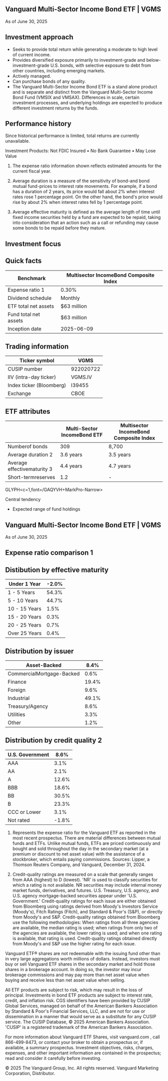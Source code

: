 ## Vanguard Multi-Sector Income Bond ETF    |  VGMS

As of June 30, 2025

## Investment approach

- Seeks to provide total return while generating a moderate to high level of current income.
- Provides diversified exposure primarily to investment-grade and below-investment-grade U.S. bonds, with selective exposure to debt from other countries, including emerging markets.
- Actively managed.
- Can purchase bonds of any quality.
- The Vanguard Multi-Sector Income Bond ETF is a stand alone product and is separate and distinct from the Vanguard Multi-Sector Income Bond Fund (VMSIX and VMSAX). Differences in scale, certain investment processes, and underlying holdings are expected to produce different investment returns by the funds.

## Performance history

Since historical performance is limited, total returns are currently unavailable.

Investment Products: Not FDIC Insured • No Bank Guarantee • May Lose Value

1.  The expense ratio information shown reflects estimated amounts for the current fiscal year.

2. Average duration is a measure of the sensitivity of bond-and bond mutual fund-prices to interest rate movements. For example, if a bond has a duration of 2 years, its price would fall about 2% when interest rates rose 1 percentage point. On the other hand, the bond's price would rise by about 2% when interest rates fell by 1 percentage point.

3. Average effective maturity is defined as the average length of time until fixed income securities held by a fund are expected to be repaid, taking into consideration that an action such as a call or refunding may cause some bonds to be repaid before they mature.

## Investment focus

<!-- image -->

## Quick facts

| Benchmark             | Multisector IncomeBond Composite Index   |
|-----------------------|------------------------------------------|
| Expense ratio 1       | 0.30%                                    |
| Dividend schedule     | Monthly                                  |
| ETF total net assets  | $63 million                              |
| Fund total net assets | $63 million                              |
| Inception date        | 2025-06-09                               |

## Trading information

| Ticker symbol            | VGMS      |
|--------------------------|-----------|
| CUSIP number             | 922020722 |
| IIV (intra-day ticker)   | VGMS.IV   |
| Index ticker (Bloomberg) | I39455    |
| Exchange                 | CBOE      |

## ETF attributes

|                             | Multi-Sector IncomeBond ETF   | Multisector IncomeBond Composite Index   |
|-----------------------------|-------------------------------|------------------------------------------|
| Numberof bonds              | 309                           | 8,700                                    |
| Average duration 2          | 3.6 years                     | 3.5 years                                |
| Average effectivematurity 3 | 4.4 years                     | 4.7 years                                |
| Short-termreserves          | 1.2                           | -                                        |

GLYPH&lt;c=1,font=/GAQYVH+MarkPro-Narrow&gt;

<!-- image -->

Central tendency

- Expected range of fund holdings

## Vanguard Multi-Sector Income Bond ETF    |  VGMS

As of June 30, 2025

## Expense ratio comparison   1

<!-- image -->

## Distibution by effective maturity

| Under 1 Year   | -2.0%   |
|----------------|---------|
| 1 - 5 Years    | 54.3%   |
| 5 - 10 Years   | 44.7%   |
| 10 - 15 Years  | 1.5%    |
| 15 - 20 Years  | 0.3%    |
| 20 - 25 Years  | 0.7%    |
| Over 25 Years  | 0.4%    |

## Distribution by issuer

| Asset-Backed              | 8.4%   |
|---------------------------|--------|
| CommercialMortgage-Backed | 0.6%   |
| Finance                   | 19.4%  |
| Foreign                   | 9.6%   |
| Industrial                | 49.1%  |
| Treasury/Agency           | 8.6%   |
| Utilities                 | 3.3%   |
| Other                     | 1.2%   |

## Distribution by credit quality   2

| U.S. Government   | 8.6%   |
|-------------------|--------|
| AAA               | 3.1%   |
| AA                | 2.1%   |
| A                 | 12.6%  |
| BBB               | 18.6%  |
| BB                | 30.5%  |
| B                 | 23.3%  |
| CCC or Lower      | 3.1%   |
| Not rated         | -1.8%  |

1. Represents the expense ratio for the Vanguard ETF as reported in the most recent prospectus. There are material differences between mutual funds and ETFs. Unlike mutual funds, ETFs are priced continuously and bought and sold throughout the day in the secondary market (at a premium or discount to net asset value) with the assistance of a stockbroker, which entails paying commissions. Sources: Lipper, a Thomson Reuters Company, and Vanguard, December 31, 2024.

2. Credit-quality ratings are measured on a scale that generally ranges from AAA (highest) to D (lowest). 'NR' is used to classify securities for which a rating is not available. NR securities may include internal money market funds, derivatives, and futures. U.S. Treasury, U.S. agency, and U.S. agency mortgage-backed securities appear under 'U.S. Government.' Credit-quality ratings for each issue are either obtained from Bloomberg using ratings derived from Moody's Investors Service (Moody's), Fitch Ratings (Fitch), and Standard &amp; Poor's (S&amp;P), or directly from Moody's and S&amp;P. Credit-quality ratings obtained from Bloomberg use the following methodologies: When ratings from all three agencies are available, the median rating is used; when ratings from only two of the agencies are available, the lower rating is used; and when one rating is available, that rating is used. Credit-quality ratings obtained directly from Moody's and S&amp;P use the higher rating for each issue.

Vanguard ETF® shares are not redeemable with the issuing fund other than in very large aggregations worth millions of dollars. Instead, investors must buy or sell Vanguard ETF shares in the secondary market and hold those shares in a brokerage account. In doing so, the investor may incur brokerage commissions and may pay more than net asset value when buying and receive less than net asset value when selling.

All ETF products are subject to risk, which may result in the loss of principal. Investments  in bond ETF products are subject to interest rate, credit, and inflation risk. CGS identifiers have been provided by CUSIP Global Services, managed on behalf of the American Bankers Association by Standard &amp; Poor's Financial Services, LLC, and are not for use or dissemination in a manner that would serve as a substitute for any CUSIP service. The CUSIP Database, © 2025  American Bankers Association. 'CUSIP' is a registered trademark of the American Bankers Association.

For more information about Vanguard ETF Shares, visit   vanguard.com  , call 866-499-8473, or contact your broker to obtain a prospectus or, if available, a summary prospectus. Investment objectives, risks, charges, expenses, and other important information are contained in the prospectus; read and consider it carefully before investing.

© 2025 The Vanguard Group, Inc. All rights reserved. Vanguard Marketing Corporation, Distributor.